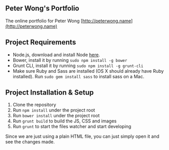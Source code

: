 ## Peter Wong's Portfolio

The online portfolio for Peter Wong
[http://peterwong.name](http://peterwong.name)

## Project Requirements

* Node.js, download and install Node [here](https://nodejs.org/download/).
* Bower, install it by running ```sudo npm install -g bower```
* Grunt CLI, install it by running ```sudo npm install -g grunt-cli```
* Make sure Ruby and Sass are installed (OS X should already have Ruby installed).
Run ```sudo gem install sass``` to install sass on a Mac.

## Project Installation & Setup

1. Clone the repository
2. Run ```npm install``` under the project root
3. Run ```bower install``` under the project root
3. Run ```grunt build``` to build the JS, CSS and images
4. Run ```grunt``` to start the files watcher and start developing

Since we are just using a plain HTML file, you can just simply open it and see the changes made.

